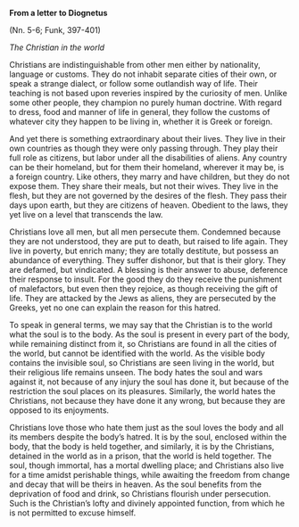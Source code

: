 

**From a letter to Diognetus**

(Nn. 5-6; Funk, 397-401)

_The Christian in the world_

Christians are indistinguishable from other men either by nationality, language or customs. They do not inhabit separate cities of their own, or speak a strange dialect, or follow some outlandish way of life. Their teaching is not based upon reveries inspired by the curiosity of men. Unlike some other people, they champion no purely human doctrine. With regard to dress, food and manner of life in general, they follow the customs of whatever city they happen to be living in, whether it is Greek or foreign.

And yet there is something extraordinary about their lives. They live in their own countries as though they were only passing through. They play their full role as citizens, but labor under all the disabilities of aliens. Any country can be their homeland, but for them their homeland, wherever it may be, is a foreign country. Like others, they marry and have children, but they do not expose them. They share their meals, but not their wives. They live in the flesh, but they are not governed by the desires of the flesh. They pass their days upon earth, but they are citizens of heaven. Obedient to the laws, they yet live on a level that transcends the law.

Christians love all men, but all men persecute them. Condemned because they are not understood, they are put to death, but raised to life again. They live in poverty, but enrich many; they are totally destitute, but possess an abundance of everything. They suffer dishonor, but that is their glory. They are defamed, but vindicated. A blessing is their answer to abuse, deference their response to insult. For the good they do they receive the punishment of malefactors, but even then they rejoice, as though receiving the gift of life. They are attacked by the Jews as aliens, they are persecuted by the Greeks, yet no one can explain the reason for this hatred.

To speak in general terms, we may say that the Christian is to the world what the soul is to the body. As the soul is present in every part of the body, while remaining distinct from it, so Christians are found in all the cities of the world, but cannot be identified with the world. As the visible body contains the invisible soul, so Christians are seen living in the world, but their religious life remains unseen. The body hates the soul and wars against it, not because of any injury the soul has done it, but because of the restriction the soul places on its pleasures. Similarly, the world hates the Christians, not because they have done it any wrong, but because they are opposed to its enjoyments.

Christians love those who hate them just as the soul loves the body and all its members despite the body’s hatred. It is by the soul, enclosed within the body, that the body is held together, and similarly, it is by the Christians, detained in the world as in a prison, that the world is held together. The soul, though immortal, has a mortal dwelling place; and Christians also live for a time amidst perishable things, while awaiting the freedom from change and decay that will be theirs in heaven. As the soul benefits from the deprivation of food and drink, so Christians flourish under persecution. Such is the Christian’s lofty and divinely appointed function, from which he is not permitted to excuse himself.

